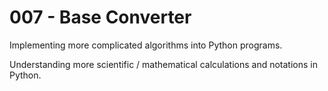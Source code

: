 # 007 - Base Converter

Implementing more complicated algorithms into Python programs.

Understanding more scientific / mathematical calculations and notations in Python.
